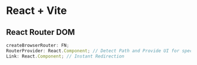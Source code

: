 # React + Vite

## React Router DOM

```js
createBrowserRouter: FN;
RouterProvider: React.Component; // Detect Path and Provide UI for specific path
Link: React.Component; // Instant Redirection
```
